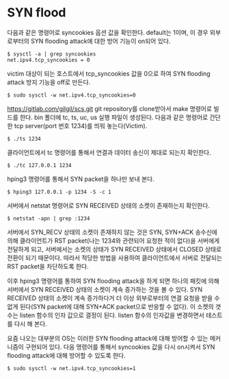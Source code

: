SYN flood
===

다음과 같은 명령어로 syncookies 옵션 값을 확인한다. default는 1이며, 이 경우 외부로부터의 SYN flooding attack에 대한 방어 기능이 on되어 있다.

```
$ sysctl -a | grep syncookies
net.ipv4.tcp_syncookies = 0
```

victim 대상이 되는 호스트에서 tcp_syncookies 값을 0으로 하여 SYN flooding attack 방지 기능을 off로 만든다.
```
$ sudo sysctl -w net.ipv4.tcp_syncookies=0
```

https://gitlab.com/gilgil/scs.git git repository를 clone받아서 make 명령어로 빌드를 한다. bin 폴더에 tc, ts, uc, us 실행 파일이 생성된다. 다음과 같은 명령어로 간단한 tcp server(port 번호 1234)를 띄워 놓는다(Victim).

```
$ ./ts 1234
```

클라이언트에서 tc 명령어를 통해서 연결과 데이터 송신이 제대로 되는지 확인한다.

```
$ ./tc 127.0.0.1 1234
```

hping3 명령어를 통해서 SYN packet을 하나만 보내 본다.
```
$ hping3 127.0.0.1 -p 1234 -S -c 1
```

서버에서 netstat 명령어로 SYN RECEIVED 상태의 소켓이 존재하는지 확인한다.
```
$ netstat -apn | grep :1234
```

서버에서 SYN_RECV 상태의 소켓이 존재하지 않는 것은 SYN, SYN+ACK 송수신에 의해 클라이언트가 RST packet(나는 1234와 관련되어 요청한 적이 없다)을 서버에게 전달하게 되고, 서버에서는 소켓의 상태가 SYN RECEIVED 상태에서 CLOSED 상태로 전환이 되기 때문이다. 따라서 적당한 방법을 사용하여 클라이언트에서 서버로 전달되는 RST packet을 차단하도록 한다.

이후 hping3 명령어를 통하여 SYN flooding attack을 하게 되면 하나의 패킷에 의해 서버에서 SYN RECEIVED 상태의 소켓이 계속 증가하는 것을 볼 수 있다. SYN RECEIVED 상태의 소켓이 계속 증가하다거 더 이상 외부로부터의 연결 요청을 받을 수 없게 된다(SYN packet에 대해 SYN+ACK packet으로 반응할 수 없다). 이 소켓의 갯수는 listen 함수의 인자 값으로 결정이 된다. listen 함수의 인자값을 변경하면서 테스트를 다시 해 본다.

요즘 나오는 대부분의 OS는 이러한 SYN flooding attack에 대해 방어할 수 있는 메커니즘이 구현되어 있다. 다음 명령어를 통해서 syncookies 값을 다시 on시켜서 SYN flooding attack에 대해 방어할 수 있도록 한다.
```
$ sudo sysctl -w net.ipv4.tcp_syncookies=1
```